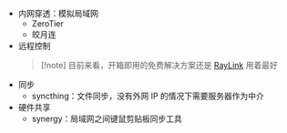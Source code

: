 * 内网穿透：模拟局域网
    * ZeroTier
    * 皎月连
* 远程控制
  > [!note] 目前来看，开箱即用的免费解决方案还是 [RayLink](https://www.raylink.live/) 用着最好
* 同步
    * syncthing：文件同步，没有外网 IP 的情况下需要服务器作为中介
* 硬件共享
    * synergy：局域网之间键鼠剪贴板同步工具